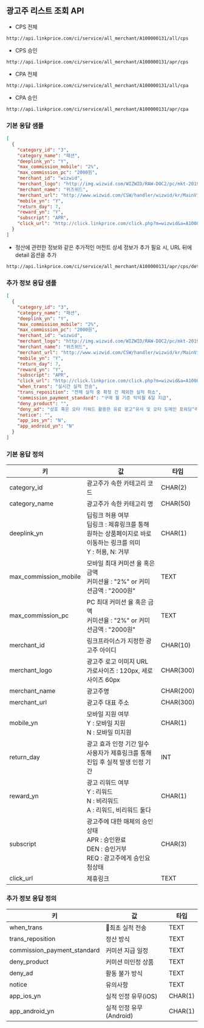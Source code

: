 ## 광고주 리스트 조회 API

* CPS 전체

```
http://api.linkprice.com/ci/service/all_merchant/A100000131/all/cps
```

* CPS 승인

```
http://api.linkprice.com/ci/service/all_merchant/A100000131/apr/cps
```

* CPA 전체

```
http://api.linkprice.com/ci/service/all_merchant/A100000131/all/cpa
```

* CPA 승인

```
http://api.linkprice.com/ci/service/all_merchant/A100000131/apr/cpa
```

### 기본 응답 샘플

```json
[
  {
    "category_id": "3",
    "category_name": "패션",
    "deeplink_yn": "Y",
    "max_commission_mobile": "2%",
    "max_commission_pc": "2000원",
    "merchant_id": "wizwid",
    "merchant_logo": "http://img.wizwid.com/WIZWID/RAW-DOC2/pc/mkt-2019-raink/logo.jpg",
    "merchant_name": "위즈위드",
    "merchant_url": "http://www.wizwid.com/CSW/handler/wizwid/kr/MainView-MainView",
    "mobile_yn": "Y",
    "return_day": 7,
    "reward_yn": "Y",
    "subscript": "APR",
    "click_url": "http://click.linkprice.com/click.php?m=wizwid&a=A100000131&l=0000&l_cd1=B&l_cd2=1"
  }
]
```



* 정산에 관련한 정보와 같은 추가적인 머천트 상세 정보가 추가 필요 시, URL 뒤에 detail 옵션을 추가

``` 
http://api.linkprice.com/ci/service/all_merchant/A100000131/apr/cps/detail
```



### 추가 정보 응답 샘플

```json
[
  {
    "category_id": "3",
    "category_name": "패션",
    "deeplink_yn": "Y",
    "max_commission_mobile": "2%",
    "max_commission_pc": "2000원",
    "merchant_id": "wizwid",
    "merchant_logo": "http://img.wizwid.com/WIZWID/RAW-DOC2/pc/mkt-2019-raink/logo.jpg",
    "merchant_name": "위즈위드",
    "merchant_url": "http://www.wizwid.com/CSW/handler/wizwid/kr/MainView-MainView",
    "mobile_yn": "Y",
    "return_day": 7,
    "reward_yn": "Y",
    "subscript": "APR",
    "click_url": "http://click.linkprice.com/click.php?m=wizwid&a=A100000131&l=0000&l_cd1=B&l_cd2=1",
    "when_trans": "실시간 실적 전송",
    "trans_reposition": "전체 실적 중 확정 건 제외한 실적 취소",
    "commission_payment_standard": "구매 월 기준 익익월 6일 지급",
    "deny_product": "",
    "deny_ad": "상호 혹은 오타 키워드 활용한 유료 광고^유사 및 오타 도메인 포워딩^리워드 프로그램 배포^프로그램(키워드, 주소창, 리워드툴바, 바로가기 등)배포",
    "notice": "",
    "app_ios_yn": "N",
    "app_android_yn": "N"
  }
]
```



### 기본 응답 정의

| 키                    | 값                                                           | 타입      |
| --------------------- | ------------------------------------------------------------ | --------- |
| category_id           | 광고주가 속한 카테고리 코드                                  | CHAR(2)   |
| category_name         | 광고주가 속한 카테고리 명                                    | CHAR(50)  |
| deeplink_yn           | 딥링크 허용 여부<br />딥링크 : 제휴링크를 통해 원하는 상품페이지로 바로 이동하는 링크를 의미<br />Y : 허용, N: 거부 | CHAR(1)   |
| max_commission_mobile | 모바일 최대 커미션 율 혹은 금액<br />커미션율 : "2%" or 커미션금액 : "2000원" | TEXT      |
| max_commission_pc     | PC 최대 커미션 율 혹은 금액<br />커미션율 : "2%" or 커미션금액 : "2000원" | TEXT      |
| merchant_id           | 링크프라이스가 지정한 광고주 아이디                          | CHAR(10)  |
| merchant_logo         | 광고주 로고 이미지 URL<br />가로사이즈 : 120px, 세로사이즈 60px | CHAR(300) |
| merchant_name         | 광고주명                                                     | CHAR(200) |
| merchant_url          | 광고주 대표 주소                                             | CHAR(300) |
| mobile_yn             | 모바일 지원 여부<br />Y : 모바일 지원<br />N : 모바일 미지원 | CHAR(1)   |
| return_day            | 광고 효과 인정 기간 일수<br />사용자가 제휴링크를 통해 진입 후 실적 발생 인정 기간 | INT       |
| reward_yn             | 광고 리워드 여부<br />Y : 리워드<br />N : 비리워드<br />A : 리워드, 비리워드 둘다 | CHAR(1)   |
| subscript             | 광고주에 대한 매체의 승인 상태<br />APR : 승인완료<br />DEN : 승인거부<br />REQ : 광고주에게 승인요청상태 | CHAR(3)   |
| click_url             | 제휴링크                                                     | TEXT      |



### 추가 정보 응답 정의

| 키                          | 값                         | 타입    |
| --------------------------- | -------------------------- | ------- |
| when_trans                  | 최초 실적 전송              | TEXT    |
| trans_reposition            | 정산 방식                  | TEXT    |
| commission_payment_standard | 커미션 지급 일정                  | TEXT    |
| deny_product                | 커미션 미인정 상품         | TEXT    |
| deny_ad                     | 활동 불가 방식             | TEXT    |
| notice                      | 유의사항                   | TEXT    |
| app_ios_yn                  | 실적 인정 유무(iOS)     | CHAR(1) |
| app_android_yn              | 실적 인정 유무(Android) | CHAR(1) |
